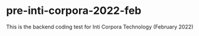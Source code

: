 # pre-inti-corpora-2022-feb
This is the backend coding test for Inti Corpora Technology (February 2022)
